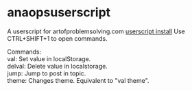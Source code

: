# anaopsuserscript
A userscript for artofproblemsolving.com
<a href="https://github.com/epiccakeking/anaopsuserscript/raw/master/anaopsuserscript.user.js">userscript install</a>
Use CTRL+SHIFT+1 to open commands.

Commands:<br>
val: Set value in localStorage.<br>
delval: Delete value in localstorage.<br>
jump: Jump to post in topic.<br>
theme: Changes theme. Equivalent to "val theme".
